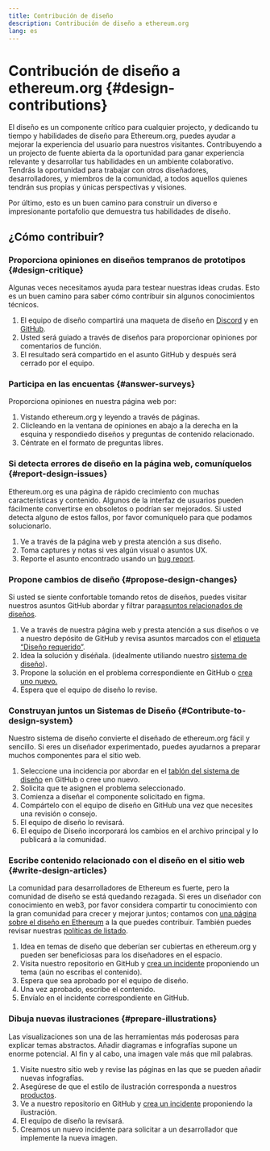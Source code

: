 ```yaml
---
title: Contribución de diseño
description: Contribución de diseño a ethereum.org
lang: es
---
```


# Contribución de diseño a ethereum.org {#design-contributions}

El diseño es un componente crítico para cualquier projecto, y dedicando tu tiempo y habilidades de diseño para Ethereum.org, puedes ayudar a mejorar la experiencia del usuario para nuestros visitantes. Contribuyendo a un projecto de fuente abierta da la oportunidad para ganar experiencia relevante y desarrollar tus habilidades en un ambiente colaborativo. Tendrás la oportunidad para trabajar con otros diseñadores, desarrolladores, y miembros de la comunidad, a todos aquellos quienes tendrán sus propias y únicas perspectivas y visiones.

Por último, esto es un buen camino para construir un diverso e impresionante portafolio que demuestra tus habilidades de diseño.

## ¿Cómo contribuir?

### <Emoji text=":one:" size={1} /> Proporciona opiniones en diseños tempranos de prototipos {#design-critique}

Algunas veces necesitamos ayuda para testear nuestras ideas crudas. Esto es un buen camino para saber cómo contribuir sin algunos conocimientos técnicos.

1. El equipo de diseño compartirá una maqueta de diseño en [Discord](https://discord.com/invite/CetY6Y4) y en [GitHub](https://github.com/ethereum/ethereum-org-website/labels/design%20required%20%F0%9F%8E%A8).
2. Usted será guiado a través de diseños para proporcionar opiniones por comentarios de función.
3. El resultado será compartido en el asunto GitHub y después será cerrado por el equipo.

### <Emoji text=":two:" size={1} /> Participa en las encuentas {#answer-surveys}

Proporciona opiniones en nuestra página web por:

1. Vistando ethereum.org y leyendo a través de páginas.
2. Clicleando en la ventana de opiniones en abajo a la derecha en la esquina y respondiedo diseños y preguntas de contenido relacionado.
3. Céntrate en el formato de preguntas libres.

### <Emoji text=":three:" size={1} /> Si detecta errores de diseño en la página web, comuníquelos {#report-design-issues}

Ethereum.org es una página de rápido crecimiento con muchas características y contenido. Algunos de la interfaz de usuarios pueden fácilmente convertirse en obsoletos o podrían ser mejorados. Si usted detecta alguno de estos fallos, por favor comuníquelo para que podamos solucionarlo.

1. Ve a través de la página web y presta atención a sus diseño.
2. Toma captures y notas si ves algún visual o asuntos UX.
3. Reporte el asunto encontrado usando un [bug report](https://github.com/ethereum/ethereum-org-website/issues/new/choose).

### <Emoji text=":four:" size={1} /> Propone cambios de diseño {#propose-design-changes}

Si usted se siente confortable tomando retos de diseños, puedes visitar nuestros asuntos GitHub abordar y filtrar para[asuntos relacionados de diseños](https://github.com/ethereum/ethereum-org-website/labels/design%20required%20%F0%9F%8E%A8).

1. Ve a través de nuestra página web y presta atención a sus diseños o ve a nuestro depósito de GitHub y revisa asuntos marcados con el [etiqueta “Diseño requerido”](https://github.com/ethereum/ethereum-org-website/labels/design%20required%20%F0%9F%8E%A8).
2. Idea la solución y diséñala. (idealmente utiliando nuestro [sistema de diseño](https://www.figma.com/community/file/1134414495420383395)).
3. Propone la solución en el problema correspondiente en GitHub o [crea uno nuevo.](https://github.com/ethereum/ethereum-org-website/issues/new?assignees=&labels=feature+%3Asparkles%3A&template=feature_request.yaml&title=Feature+request)
4. Espera que el equipo de diseño lo revise.

### <Emoji text=":five:" size={1} /> Construyan juntos un Sistemas de Diseño {#Contribute-to-design-system}

Nuestro sistema de diseño convierte el diseñado de ethereum.org fácil y sencillo. Si eres un diseñador experimentado, puedes ayudarnos a preparar muchos componentes para el sitio web.

1. Seleccione una incidencia por abordar en el [tablón del sistema de diseño](https://github.com/ethereum/ethereum-org-website/labels/design%20system) en GitHub o cree uno nuevo.
2. Solicita que te asignen el problema seleccionado.
3. Comienza a diseñar el componente solicitado en figma.
4. Compártelo con el equipo de diseño en GitHub una vez que necesites una revisión o consejo.
5. El equipo de diseño lo revisará.
6. El equipo de Diseño incorporará los cambios en el archivo principal y lo publicará a la comunidad.

### <Emoji text=":six:" size={1} /> Escribe contenido relacionado con el diseño en el sitio web {#write-design-articles}

La comunidad para desarrolladores de Ethereum es fuerte, pero la comunidad de diseño se está quedando rezagada. Si eres un diseñador con conocimiento en web3, por favor considera compartir tu conocimiento con la gran comunidad para crecer y mejorar juntos; contamos con [una página sobre el diseño en Ethereum](/developers/docs/design-and-ux/) a la que puedes contribuir. También puedes revisar nuestras [políticas de listado](/contributing/design/adding-design-resources).

1. Idea en temas de diseño que deberían ser cubiertas en ethereum.org y pueden ser beneficiosas para los diseñadores en el espacio.
2. Visita nuestro repositorio en GitHub y [crea un incidente](https://github.com/ethereum/ethereum-org-website/issues/new) proponiendo un tema (aún no escribas el contenido).
3. Espera que sea aprobado por el equipo de diseño.
4. Una vez aprobado, escribe el contenido.
5. Envíalo en el incidente correspondiente en GitHub.

### <Emoji text=":seven:" size={1} /> Dibuja nuevas ilustraciones {#prepare-illustrations}

Las visualizaciones son una de las herramientas más poderosas para explicar temas abstractos. Añadir diagramas e infografías supone un enorme potencial. Al fin y al cabo, una imagen vale más que mil palabras.

1. Visite nuestro sitio web y revise las páginas en las que se pueden añadir nuevas infografías.
2. Asegúrese de que el estilo de ilustración corresponda a nuestros [productos](/assets/).
3. Ve a nuestro repositorio en GitHub y [crea un incidente](https://github.com/ethereum/ethereum-org-website/issues/new) proponiendo la ilustración.
4. El equipo de diseño la revisará.
5. Creamos un nuevo incidente para solicitar a un desarrollador que implemente la nueva imagen.
